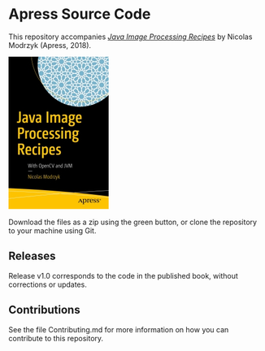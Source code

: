 # Apress Source Code

This repository accompanies [*Java Image Processing Recipes*](http://www.apress.com/9781484234648) by Nicolas Modrzyk (Apress, 2018).

[comment]: #cover
![Cover image](9781484234648.jpg)

Download the files as a zip using the green button, or clone the repository to your machine using Git.

## Releases

Release v1.0 corresponds to the code in the published book, without corrections or updates.

## Contributions

See the file Contributing.md for more information on how you can contribute to this repository.
